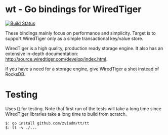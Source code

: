 # wt - Go bindings for WiredTiger
[![Build Status](https://travis-ci.com/zviadm/wt.svg?branch=master)](https://travis-ci.com/zviadm/wt)

These bindings mainly focus on performance and simplicity. Target is to
support WiredTiger only as a simple transactional key/value store.

WiredTiger is a high quality, production ready storage engine. It also has an extensive
in-depth documentation: http://source.wiredtiger.com/develop/index.html.

If you have a need for a storage engine, give WiredTiger a shot instead of RocksDB.

# Testing

Uses [tt](https://github.com/zviadm/tt) for testing. Note that first run of the tests will take a long time since
WiredTiger libraries take a long time to build from scratch.

```
$: go install github.com/zviadm/tt/tt
$: tt -v ./...
```

